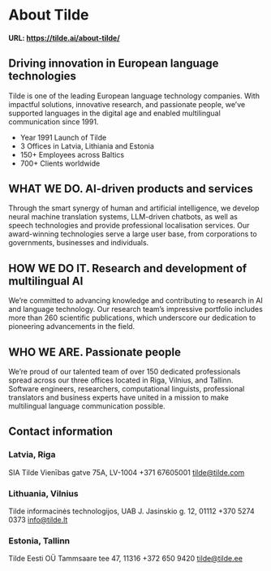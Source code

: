 # About Tilde
#### URL: https://tilde.ai/about-tilde/

## Driving innovation in European language technologies

Tilde is one of the leading European language technology companies. With impactful solutions, innovative research, and passionate people, we’ve supported languages in the digital age and enabled multilingual communication since 1991.

* Year 1991 Launch of Tilde 
* 3 Offices in Latvia, Lithiania and Estonia
* 150+ Employees across Baltics
* 700+ Clients worldwide

## WHAT WE DO. AI-driven products and services

Through the smart synergy of human and artificial intelligence, we develop neural machine translation systems, LLM-driven chatbots, as well as speech technologies and provide professional localisation services. Our award-winning technologies serve a large user base, from corporations to governments, businesses and individuals.

## HOW WE DO IT. Research and development of multilingual AI

We’re committed to advancing knowledge and contributing to research in AI and language technology. Our research team’s impressive portfolio includes more than 260 scientific publications, which underscore our dedication to pioneering advancements in the field.

## WHO WE ARE. Passionate people

We’re proud of our talented team of over 150 dedicated professionals spread across our three offices located in Riga, Vilnius, and Tallinn. Software engineers, researchers, computational linguists, professional translators and business experts have united in a mission to make multilingual language communication possible.

## Contact information

### Latvia, Riga
SIA Tilde
Vienības gatve 75A,
LV-1004
+371 67605001
tilde@tilde.com

### Lithuania, Vilnius
Tilde informacinės technologijos, UAB
J. Jasinskio g. 12, 01112
+370 5274 0373
info@tilde.lt

### Estonia, Tallinn
Tilde Eesti OÜ
Tammsaare tee 47, 11316
+372 650 9420
tilde@tilde.ee
			